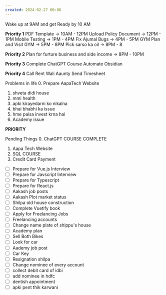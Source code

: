 ```yaml
---
created: 2024-02-27 00:08
---
```

Wake up at 9AM  and get Ready by 10 AM 

**Priority 1**
PDF Template -> 10AM - 12PM
Upload Policy Document -> 12PM - 1PM
Mobile Testing -> 1PM - 4PM
Fix Ajumal Bugs -> 4PM - 5PM
GYM Plan and Visit GYM -> 5PM - 8PM
Pick sarso ka oil -> 8PM - 8

**Priority 2**
Plan for furture business and side income -> 8PM - 10PM

**Priority 3**
Complete ChatGPT Course
Automate Obsidian

**Priority 4**
Call Rent Wali Aaunty
Send Timesheet 


Problems in life
0. Prepare AapaTech Website
1. shveta didi house
2. mmi health
3. apki kirayedarni ko nikalna
4. bhai bhabhi ka issue
5. hme paisa invest krna hai
6. Academy issue




**PRIORITY**

Pending Things
0. ChatGPT COURSE COMPLETE
1. Aapa Tech Website
2. SQL COURSE
3. Credit Card Payment

- [ ] Prepare for Vue.js Interview
- [ ] Prepare for Javscript Interview
- [ ] Prepare for Typescript
- [ ] Prepare for React.js
- [ ] Aakash job posts
- [ ] Aakash Plot market status
- [ ] Shilpa old house construction
- [ ] Complete Vuetify book
- [ ] Apply for Freelancing Jobs
- [ ] Freelancing accounts
- [ ] Change name plate of shippu's house
- [ ] Academy plan
- [ ] Sell Both Bikes
- [ ] Look for car
- [ ] Aademy job post
- [ ] Car Key
- [ ] Resignation shilpa
- [ ] Change nominee of every account
- [ ] collect debit card of idbi
- [ ] add nominee in hdfc
- [ ] dentish appointment
- [ ] apki pent thik karwani
